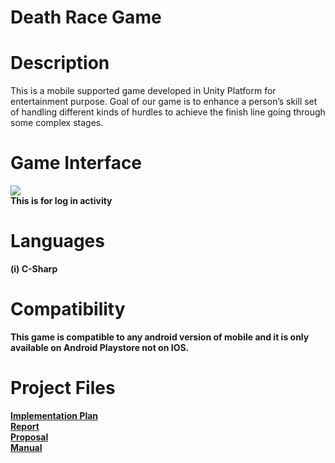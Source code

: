 <h1> Death Race Game</h1>


<h1>Description</h1>
  
This is a mobile supported game developed in Unity Platform for entertainment purpose. Goal of our game is to enhance a person’s skill set of handling different kinds of hurdles to achieve the finish line going through some complex stages.

<h1>Game Interface</h1>
<img src="https://raousama1122.github.io/Death-Race-Game/Death Race_Manual.pdf"/><br/>
<b>This is for log in activity<b/>
<h1> Languages</h1>
  
(i) C-Sharp

<h1> Compatibility</h1>

This game is compatible to any android version of mobile and it is only available on Android Playstore not on IOS.

<h1> Project Files </h1>
<a href="https://raousama1122.github.io/Death-Race-Game/Implementation Plan.pdf">Implementation Plan</a><br/>
<a href="https://raousama1122.github.io/Death-Race-Game/Death Race_Report.pdf">Report</a><br/>
<a href="https://raousama1122.github.io/Death-Race-Game/Death Race_Proposal.pdf">Proposal</a><br/>
<a href="https://raousama1122.github.io/Death-Race-Game/Death Race_Manual.pdf">Manual</a><br/>

